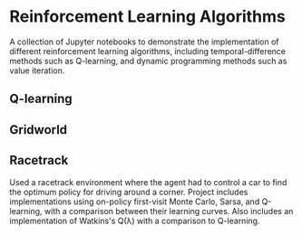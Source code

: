 # Reinforcement Learning Algorithms
A collection of Jupyter notebooks to demonstrate the implementation of different reinforcement learning algorithms, including temporal-difference methods such as Q-learning, and dynamic programming methods such as value iteration.

## Q-learning

## Gridworld

## Racetrack
Used a racetrack environment where the agent had to control a car to find the optimum policy for driving around a corner. Project includes implementations using on-policy first-visit Monte Carlo, Sarsa, and Q-learning, with a comparison between their learning curves. Also includes an implementation of Watkins's Q(&lambda;) with a comparison to Q-learning.
